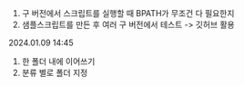 1. 구 버전에서 스크립트를 실행할 때 BPATH가 무조건 다 필요한지
2. 샘플스크립트를 만든 후 여러 구 버전에서 테스트 -> 깃허브 활용

2024.01.09 14:45 
1. 한 폴더 내에 이어쓰기
2. 분류 별로 폴더 지정

